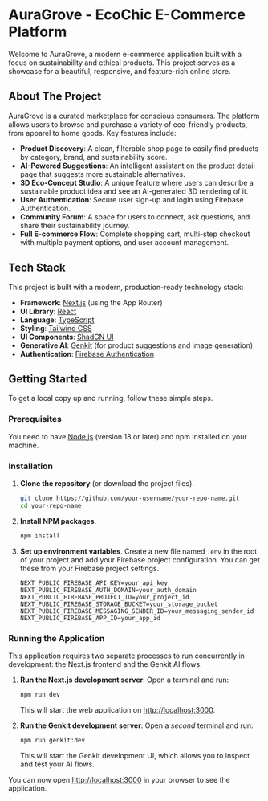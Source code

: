 # AuraGrove - EcoChic E-Commerce Platform

Welcome to AuraGrove, a modern e-commerce application built with a focus on sustainability and ethical products. This project serves as a showcase for a beautiful, responsive, and feature-rich online store.

## About The Project

AuraGrove is a curated marketplace for conscious consumers. The platform allows users to browse and purchase a variety of eco-friendly products, from apparel to home goods. Key features include:

- **Product Discovery**: A clean, filterable shop page to easily find products by category, brand, and sustainability score.
- **AI-Powered Suggestions**: An intelligent assistant on the product detail page that suggests more sustainable alternatives.
- **3D Eco-Concept Studio**: A unique feature where users can describe a sustainable product idea and see an AI-generated 3D rendering of it.
- **User Authentication**: Secure user sign-up and login using Firebase Authentication.
- **Community Forum**: A space for users to connect, ask questions, and share their sustainability journey.
- **Full E-commerce Flow**: Complete shopping cart, multi-step checkout with multiple payment options, and user account management.

## Tech Stack

This project is built with a modern, production-ready technology stack:

- **Framework**: [Next.js](https://nextjs.org/) (using the App Router)
- **UI Library**: [React](https://react.dev/)
- **Language**: [TypeScript](https://www.typescriptlang.org/)
- **Styling**: [Tailwind CSS](https://tailwindcss.com/)
- **UI Components**: [ShadCN UI](https://ui.shadcn.com/)
- **Generative AI**: [Genkit](https://firebase.google.com/docs/genkit) (for product suggestions and image generation)
- **Authentication**: [Firebase Authentication](https://firebase.google.com/docs/auth)

## Getting Started

To get a local copy up and running, follow these simple steps.

### Prerequisites

You need to have [Node.js](https://nodejs.org/en) (version 18 or later) and npm installed on your machine.

### Installation

1.  **Clone the repository** (or download the project files).
    ```sh
    git clone https://github.com/your-username/your-repo-name.git
    cd your-repo-name
    ```

2.  **Install NPM packages**.
    ```sh
    npm install
    ```

3.  **Set up environment variables**.
    Create a new file named `.env` in the root of your project and add your Firebase project configuration. You can get these from your Firebase project settings.

    ```
    NEXT_PUBLIC_FIREBASE_API_KEY=your_api_key
    NEXT_PUBLIC_FIREBASE_AUTH_DOMAIN=your_auth_domain
    NEXT_PUBLIC_FIREBASE_PROJECT_ID=your_project_id
    NEXT_PUBLIC_FIREBASE_STORAGE_BUCKET=your_storage_bucket
    NEXT_PUBLIC_FIREBASE_MESSAGING_SENDER_ID=your_messaging_sender_id
    NEXT_PUBLIC_FIREBASE_APP_ID=your_app_id
    ```

### Running the Application

This application requires two separate processes to run concurrently in development: the Next.js frontend and the Genkit AI flows.

1.  **Run the Next.js development server**:
    Open a terminal and run:
    ```sh
    npm run dev
    ```
    This will start the web application on [http://localhost:3000](http://localhost:3000).

2.  **Run the Genkit development server**:
    Open a *second* terminal and run:
    ```sh
    npm run genkit:dev
    ```
    This will start the Genkit development UI, which allows you to inspect and test your AI flows.

You can now open [http://localhost:3000](http://localhost:3000) in your browser to see the application.
